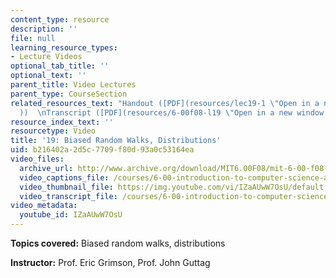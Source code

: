 ```yaml
---
content_type: resource
description: ''
file: null
learning_resource_types:
- Lecture Videos
optional_tab_title: ''
optional_text: ''
parent_title: Video Lectures
parent_type: CourseSection
related_resources_text: "Handout ([PDF](resources/lec19-1 \"Open in a new window.\"\
  ))  \nTranscript ([PDF](resources/6-00f08-l19 \"Open in a new window.\"))"
resource_index_text: ''
resourcetype: Video
title: '19: Biased Random Walks, Distributions'
uid: b216402a-2d5c-7709-f80d-93a0c53164ea
video_files:
  archive_url: http://www.archive.org/download/MIT6.00F08/mit-6-00-f08-lec19_300k.mp4
  video_captions_file: /courses/6-00-introduction-to-computer-science-and-programming-fall-2008/1844c8c4f2b45f6cbe817bf881dfd41d_IZaAUwW7OsU.vtt
  video_thumbnail_file: https://img.youtube.com/vi/IZaAUwW7OsU/default.jpg
  video_transcript_file: /courses/6-00-introduction-to-computer-science-and-programming-fall-2008/3b99097ff9e2c886f8e97df1eda3ed99_IZaAUwW7OsU.pdf
video_metadata:
  youtube_id: IZaAUwW7OsU
---
```


**Topics covered:** Biased random walks, distributions

**Instructor:** Prof. Eric Grimson, Prof. John Guttag